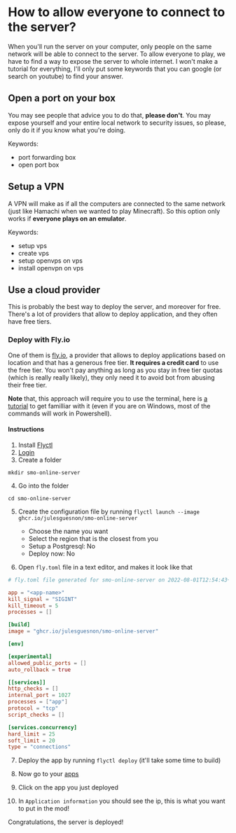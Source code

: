 # How to allow everyone to connect to the server?

When you'll run the server on your computer, only people on the same network will be able to connect to the server. To allow everyone to play, we have to find a way to expose the server to whole internet.
I won't make a tutorial for everything, I'll only put some keywords that you can google (or search on youtube) to find your answer.

## Open a port on your box

You may see people that advice you to do that, **please don't**. You may expose yourself and your entire local network to security issues, so please, only do it if you know what you're doing.

Keywords:

- port forwarding box
- open port box

## Setup a VPN

A VPN will make as if all the computers are connected to the same network (just like Hamachi when we wanted to play Minecraft). So this option only works if **everyone plays on an emulator**.

Keywords:

- setup vps
- create vps
- setup openvps on vps
- install openvpn on vps

## Use a cloud provider

This is probably the best way to deploy the server, and moreover for free. There's a lot of providers that allow to deploy application, and they often have free tiers.

### Deploy with Fly.io

One of them is [fly.io](https://fly.io), a provider that allows to deploy applications based on location and that has a generous free tier.
**It requires a credit card** to use the free tier. You won't pay anything as long as you stay in free tier quotas (which is really really likely), they only need it to avoid bot from abusing their free tier.

**Note** that, this approach will require you to use the terminal, here is [a tutorial](https://medium.com/@grace.m.nolan/terminal-for-beginners-e492ba10902a) to get familliar with it (even if you are on Windows, most of the commands will work in Powershell).

#### Instructions

1. Install [Flyctl](https://fly.io/docs/getting-started/installing-flyctl/)
2. [Login](https://fly.io/docs/getting-started/log-in-to-fly/)
3. Create a folder

```
mkdir smo-online-server
```

4. Go into the folder

```
cd smo-online-server
```

5. Create the configuration file by running `flyctl launch --image ghcr.io/julesguesnon/smo-online-server`

   - Choose the name you want
   - Select the region that is the closest from you
   - Setup a Postgresql: No
   - Deploy now: No

6. Open `fly.toml` file in a text editor, and makes it look like that

```toml
# fly.toml file generated for smo-online-server on 2022-08-01T12:54:43+02:00

app = "<app-name>"
kill_signal = "SIGINT"
kill_timeout = 5
processes = []

[build]
image = "ghcr.io/julesguesnon/smo-online-server"

[env]

[experimental]
allowed_public_ports = []
auto_rollback = true

[[services]]
http_checks = []
internal_port = 1027
processes = ["app"]
protocol = "tcp"
script_checks = []

[services.concurrency]
hard_limit = 25
soft_limit = 20
type = "connections"


```

7. Deploy the app by running `flyctl deploy` (it'll take some time to build)

8. Now go to your [apps](https://fly.io/apps/)

9. Click on the app you just deployed

10. In `Application information` you should see the ip, this is what you want to put in the mod!

Congratulations, the server is deployed!
